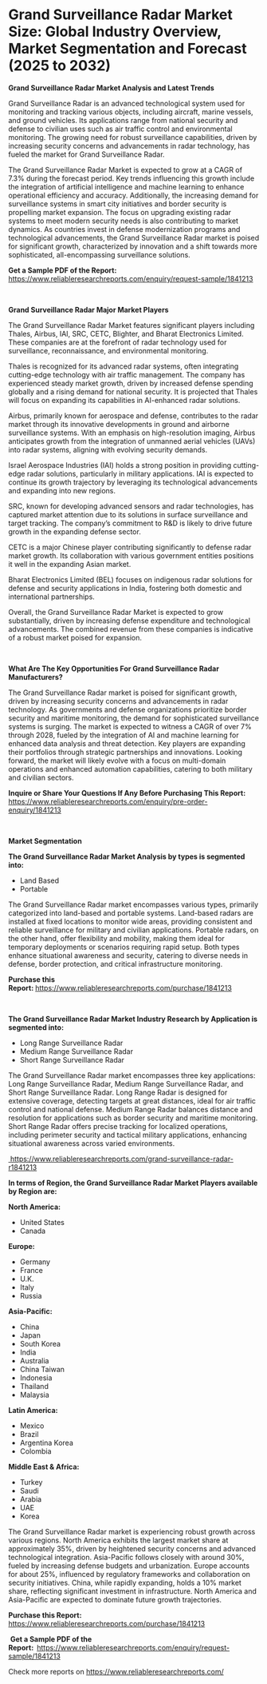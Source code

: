 <p><h1>Grand Surveillance Radar Market Size: Global Industry Overview, Market Segmentation and Forecast (2025 to 2032)</h1></p><p><strong>Grand Surveillance Radar Market Analysis and Latest Trends</strong></p>
<p><p>Grand Surveillance Radar is an advanced technological system used for monitoring and tracking various objects, including aircraft, marine vessels, and ground vehicles. Its applications range from national security and defense to civilian uses such as air traffic control and environmental monitoring. The growing need for robust surveillance capabilities, driven by increasing security concerns and advancements in radar technology, has fueled the market for Grand Surveillance Radar.</p><p>The Grand Surveillance Radar Market is expected to grow at a CAGR of 7.3% during the forecast period. Key trends influencing this growth include the integration of artificial intelligence and machine learning to enhance operational efficiency and accuracy. Additionally, the increasing demand for surveillance systems in smart city initiatives and border security is propelling market expansion. The focus on upgrading existing radar systems to meet modern security needs is also contributing to market dynamics. As countries invest in defense modernization programs and technological advancements, the Grand Surveillance Radar market is poised for significant growth, characterized by innovation and a shift towards more sophisticated, all-encompassing surveillance solutions.</p></p>
<p><strong>Get a Sample PDF of the Report:&nbsp;</strong> <a href="https://www.reliableresearchreports.com/enquiry/request-sample/1841213?utm_campaign=2788&utm_medium=2&utm_source=Github&utm_content=ia&utm_term=12042025&utm_id=grand-surveillance-radar">https://www.reliableresearchreports.com/enquiry/request-sample/1841213</a></p>
<p>&nbsp;</p>
<p><strong>Grand Surveillance Radar Major Market Players</strong></p>
<p><p>The Grand Surveillance Radar Market features significant players including Thales, Airbus, IAI, SRC, CETC, Blighter, and Bharat Electronics Limited. These companies are at the forefront of radar technology used for surveillance, reconnaissance, and environmental monitoring.</p><p>Thales is recognized for its advanced radar systems, often integrating cutting-edge technology with air traffic management. The company has experienced steady market growth, driven by increased defense spending globally and a rising demand for national security. It is projected that Thales will focus on expanding its capabilities in AI-enhanced radar solutions.</p><p>Airbus, primarily known for aerospace and defense, contributes to the radar market through its innovative developments in ground and airborne surveillance systems. With an emphasis on high-resolution imaging, Airbus anticipates growth from the integration of unmanned aerial vehicles (UAVs) into radar systems, aligning with evolving security demands.</p><p>Israel Aerospace Industries (IAI) holds a strong position in providing cutting-edge radar solutions, particularly in military applications. IAI is expected to continue its growth trajectory by leveraging its technological advancements and expanding into new regions.</p><p>SRC, known for developing advanced sensors and radar technologies, has captured market attention due to its solutions in surface surveillance and target tracking. The company’s commitment to R&D is likely to drive future growth in the expanding defense sector.</p><p>CETC is a major Chinese player contributing significantly to defense radar market growth. Its collaboration with various government entities positions it well in the expanding Asian market.</p><p>Bharat Electronics Limited (BEL) focuses on indigenous radar solutions for defense and security applications in India, fostering both domestic and international partnerships.</p><p>Overall, the Grand Surveillance Radar Market is expected to grow substantially, driven by increasing defense expenditure and technological advancements. The combined revenue from these companies is indicative of a robust market poised for expansion.</p></p>
<p>&nbsp;</p>
<p><strong>What Are The Key Opportunities For Grand Surveillance Radar Manufacturers?</strong></p>
<p><p>The Grand Surveillance Radar market is poised for significant growth, driven by increasing security concerns and advancements in radar technology. As governments and defense organizations prioritize border security and maritime monitoring, the demand for sophisticated surveillance systems is surging. The market is expected to witness a CAGR of over 7% through 2028, fueled by the integration of AI and machine learning for enhanced data analysis and threat detection. Key players are expanding their portfolios through strategic partnerships and innovations. Looking forward, the market will likely evolve with a focus on multi-domain operations and enhanced automation capabilities, catering to both military and civilian sectors.</p></p>
<p><strong>Inquire or Share Your Questions If Any Before Purchasing This Report:</strong> <a href="https://www.reliableresearchreports.com/enquiry/pre-order-enquiry/1841213?utm_campaign=2788&utm_medium=2&utm_source=Github&utm_content=ia&utm_term=12042025&utm_id=grand-surveillance-radar">https://www.reliableresearchreports.com/enquiry/pre-order-enquiry/1841213</a></p>
<p>&nbsp;</p>
<p><strong>Market Segmentation</strong></p>
<p><strong>The Grand Surveillance Radar Market Analysis by types is segmented into:</strong></p>
<p><ul><li>Land Based</li><li>Portable</li></ul></p>
<p><p>The Grand Surveillance Radar market encompasses various types, primarily categorized into land-based and portable systems. Land-based radars are installed at fixed locations to monitor wide areas, providing consistent and reliable surveillance for military and civilian applications. Portable radars, on the other hand, offer flexibility and mobility, making them ideal for temporary deployments or scenarios requiring rapid setup. Both types enhance situational awareness and security, catering to diverse needs in defense, border protection, and critical infrastructure monitoring.</p></p>
<p><strong>Purchase this Report:&nbsp;</strong><a href="https://www.reliableresearchreports.com/purchase/1841213?utm_campaign=2788&utm_medium=2&utm_source=Github&utm_content=ia&utm_term=12042025&utm_id=grand-surveillance-radar">https://www.reliableresearchreports.com/purchase/1841213</a></p>
<p>&nbsp;</p>
<p><strong>The Grand Surveillance Radar Market Industry Research by Application is segmented into:</strong></p>
<p><ul><li>Long Range Surveillance Radar</li><li>Medium Range Surveillance Radar</li><li>Short Range Surveillance Radar</li></ul></p>
<p><p>The Grand Surveillance Radar market encompasses three key applications: Long Range Surveillance Radar, Medium Range Surveillance Radar, and Short Range Surveillance Radar. Long Range Radar is designed for extensive coverage, detecting targets at great distances, ideal for air traffic control and national defense. Medium Range Radar balances distance and resolution for applications such as border security and maritime monitoring. Short Range Radar offers precise tracking for localized operations, including perimeter security and tactical military applications, enhancing situational awareness across varied environments.</p></p>
<p><a href="https://www.reliableresearchreports.com/grand-surveillance-radar-r1841213?utm_campaign=2788&utm_medium=2&utm_source=Github&utm_content=ia&utm_term=12042025&utm_id=grand-surveillance-radar">&nbsp;https://www.reliableresearchreports.com/grand-surveillance-radar-r1841213</a></p>
<p><strong>In terms of Region, the Grand Surveillance Radar Market Players available by Region are:</strong></p>
<p>
    <p> <strong> North America: </strong>
        <ul>
            <li>United States</li>
            <li>Canada</li>
        </ul>
        </p> 
    <p> <strong> Europe: </strong>
        <ul>
            <li>Germany</li>
            <li>France</li>
            <li>U.K.</li>
            <li>Italy</li>
            <li>Russia</li>
        </ul>
        </p> 
    <p> <strong> Asia-Pacific: </strong>
        <ul>
            <li>China</li>
            <li>Japan</li>
            <li>South Korea</li>
            <li>India</li>
            <li>Australia</li>
            <li>China Taiwan</li>
            <li>Indonesia</li>
            <li>Thailand</li>
            <li>Malaysia</li>
        </ul>
        </p> 
    <p> <strong> Latin America: </strong>
        <ul>
            <li>Mexico</li>
            <li>Brazil</li>
            <li>Argentina Korea</li>
            <li>Colombia</li>
        </ul>
        </p> 
    <p> <strong> Middle East & Africa: </strong>
        <ul>
            <li>Turkey</li>
            <li>Saudi</li>
            <li>Arabia</li>
            <li>UAE</li>
            <li>Korea</li>
        </ul>
    </p>
    </p>
<p><p>The Grand Surveillance Radar market is experiencing robust growth across various regions. North America exhibits the largest market share at approximately 35%, driven by heightened security concerns and advanced technological integration. Asia-Pacific follows closely with around 30%, fueled by increasing defense budgets and urbanization. Europe accounts for about 25%, influenced by regulatory frameworks and collaboration on security initiatives. China, while rapidly expanding, holds a 10% market share, reflecting significant investment in infrastructure. North America and Asia-Pacific are expected to dominate future growth trajectories.</p></p>
<p><strong>Purchase this Report: </strong><a href="https://www.reliableresearchreports.com/purchase/1841213?utm_campaign=2788&utm_medium=2&utm_source=Github&utm_content=ia&utm_term=12042025&utm_id=grand-surveillance-radar">https://www.reliableresearchreports.com/purchase/1841213</a></p>
<p>&nbsp;<strong>Get a Sample PDF of the Report:&nbsp;&nbsp;</strong><a href="https://www.reliableresearchreports.com/enquiry/request-sample/1841213?utm_campaign=2788&utm_medium=2&utm_source=Github&utm_content=ia&utm_term=12042025&utm_id=grand-surveillance-radar">https://www.reliableresearchreports.com/enquiry/request-sample/1841213</a></p>
<p><strong></strong></p>
<p>Check more reports on <a href="https://www.reliableresearchreports.com/?utm_campaign=2788&utm_medium=2&utm_source=Github&utm_content=ia&utm_term=12042025&utm_id=grand-surveillance-radar">https://www.reliableresearchreports.com/</a></p>